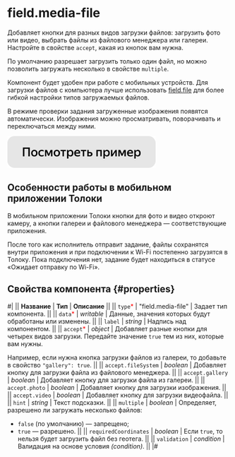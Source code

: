 # field.media-file

Добавляет кнопки для разных видов загрузки файлов: загрузить фото или видео, выбрать файлы из файлового менеджера или галереи. Настройте в свойстве `accept`, какая из кнопок вам нужна.

По умолчанию разрешает загрузить только один файл, но можно позволить загружать несколько в свойстве `multiple`.

Компонент будет удобен при работе с мобильных устройств. Для загрузки файлов с компьютера лучше использовать [field.file](field.file.md) для более гибкой настройки типов загружаемых файлов.

В режиме проверки задания загруженные изображения появятся автоматически. Изображения можно просматривать, поворачивать и переключаться между ними.

[![](../_images/buttons/view-example.svg)](https://clck.ru/S69wM)

## Особенности работы в мобильном приложении Толоки

В мобильном приложении Толоки кнопки для фото и видео откроют камеру, а кнопки галереи и файлового менеджера — соответствующие приложения.

После того как исполнитель отправит задание, файлы сохранятся внутри приложения и при подключении к Wi-Fi постепенно загрузятся в Толоку. Пока подключения нет, задание будет находиться в статусе «Ожидает отправку по Wi-Fi».

## Свойства компонента {#properties}

#|
|| **Название** | **Тип** | **Описание** ||
|| `type`<span style="color: red">\*</span> | "field.media-file" | Задает тип компонента. ||
|| `data`<span style="color: red">\*</span> | _writable_ | Данные, значения которых будут обработаны или изменены. ||
|| `label` | _string_ | Надпись над компонентом. ||
|| `accept`<span style="color: red">\*</span> | _object_ | Добавляет разные кнопки для четырех видов загрузки. Передайте значение `true` тем из них, которые вам нужны.

Например, если нужна кнопка загрузки файлов из галереи, то добавьте в свойство `"gallery": true`. ||
|| `accept.fileSystem` | _boolean_ | Добавляет кнопку для загрузки файла из файлового менеджера. ||
|| `accept.gallery` | _boolean_ | Добавляет кнопку для загрузки файла из галереи. ||
|| `accept.photo` | _boolean_ | Добавляет кнопку для загрузки изображения. ||
|| `accept.video` | _boolean_ | Добавляет кнопку для загрузки видеофайла. ||
|| `hint` | _string_ | Текст подсказки. ||
|| `multiple` | _boolean_ | Определяет, разрешено ли загружать несколько файлов:

- `false` (по умолчанию) — запрещено;
- `true` — разрешено. ||
  || `requiredCoordinates` | _boolean_ | Если `true`, то нельзя будет загрузить файл без геотега. ||
  || `validation` | _condition_ | Валидация на основе условия _(condition)_. ||
  |#

